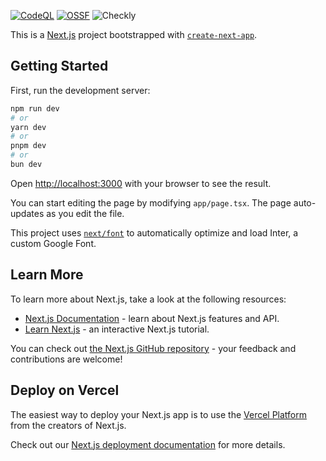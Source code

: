 [![CodeQL](https://github.com/alexaka1/mhu-nextjs-sport/actions/workflows/codeql.yml/badge.svg)](https://github.com/alexaka1/mhu-nextjs-sport/actions/workflows/codeql.yml) [![OSSF](https://github.com/alexaka1/mhu-nextjs-sport/actions/workflows/scorecard.yml/badge.svg)](https://github.com/alexaka1/mhu-nextjs-sport/actions/workflows/scorecard.yml) ![Checkly](https://api.checklyhq.com/v1/badges/checks/80658a1a-36ff-4f58-802a-6d1542ff00b5?style=flat&theme=default)

This is a [Next.js](https://nextjs.org/) project bootstrapped with [`create-next-app`](https://github.com/vercel/next.js/tree/canary/packages/create-next-app).

## Getting Started

First, run the development server:

```bash
npm run dev
# or
yarn dev
# or
pnpm dev
# or
bun dev
```

Open [http://localhost:3000](http://localhost:3000) with your browser to see the result.

You can start editing the page by modifying `app/page.tsx`. The page auto-updates as you edit the file.

This project uses [`next/font`](https://nextjs.org/docs/basic-features/font-optimization) to automatically optimize and load Inter, a custom Google Font.

## Learn More

To learn more about Next.js, take a look at the following resources:

- [Next.js Documentation](https://nextjs.org/docs) - learn about Next.js features and API.
- [Learn Next.js](https://nextjs.org/learn) - an interactive Next.js tutorial.

You can check out [the Next.js GitHub repository](https://github.com/vercel/next.js/) - your feedback and contributions are welcome!

## Deploy on Vercel

The easiest way to deploy your Next.js app is to use the [Vercel Platform](https://vercel.com/new?utm_medium=default-template&filter=next.js&utm_source=create-next-app&utm_campaign=create-next-app-readme) from the creators of Next.js.

Check out our [Next.js deployment documentation](https://nextjs.org/docs/deployment) for more details.
